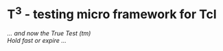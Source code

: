 # T<sup>3</sup> - testing micro framework for Tcl

*... and now the True Test (tm)</br>
Hold fast or expire ...*